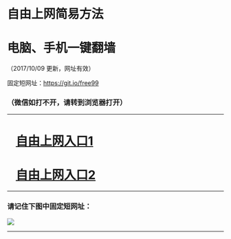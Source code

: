 ﻿# 自由上网简易方法

# 电脑、手机一键翻墙

（2017/10/09 更新，网址有效）

固定短网址：https://git.io/free99

### （微信如打不开，请转到浏览器打开）


***





# &nbsp;&nbsp; <a href="http://ft710913833.fwq-tz-1001.info/fwqtz01.html?t=10090018207 " target="_blank">自由上网入口1</a>
# &nbsp;&nbsp; <a href="http://ft2321425270.fwq-tz-1002.info/fwqtz02.html?t=100900119690 " target="_blank">自由上网入口2</a>
***

### 请记住下图中固定短网址：

<img src="https://s3-us-west-2.amazonaws.com/fwq-1001/yjfq-20170905okok.png" /> 


***


